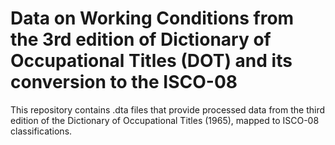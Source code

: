 # Data on Working Conditions from the 3rd edition of Dictionary of Occupational Titles (DOT) and its conversion to the ISCO-08 

This repository contains .dta files that provide processed data from the third edition of the Dictionary of Occupational Titles (1965), mapped to ISCO-08 classifications. 
